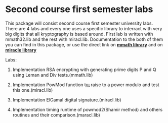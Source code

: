 # Second course first semester labs
This package will consist second course first semester university labs.
There are 4 labs and every one uses a specific library to interract with
very big digits that all kryptography is based around.
First lab is written with mmath32.lib and the rest with miracl.lib.
Documentation to the both of them you can find in this package, or use the direct link
on [**mmath library**](https://github.com/YaDaniil/NURE-labs/blob/master/2.1/Mmath_descr.doc) and 
on [**miracle library**](https://github.com/YaDaniil/NURE-labs/blob/master/2.1/manual.doc)

Labs:

1. Implementation RSA encrypting with generating prime digits P and Q using Leman and Div tests.(mmath.lib)

2. Implementation PowMod function tщ raise to a power modulo and test this one.(miracl.lib)

3. Implementation ElGamal digital signature.(miracl.lib)

4. Implementation timing runtime of powmod2(Shamir method) and others routines and their comparison.(maracl.lib)

